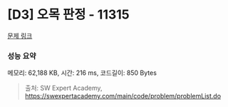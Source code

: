 # [D3] 오목 판정 - 11315 

[문제 링크](https://swexpertacademy.com/main/code/problem/problemDetail.do?contestProbId=AXaSUPYqPYMDFASQ) 

### 성능 요약

메모리: 62,188 KB, 시간: 216 ms, 코드길이: 850 Bytes



> 출처: SW Expert Academy, https://swexpertacademy.com/main/code/problem/problemList.do